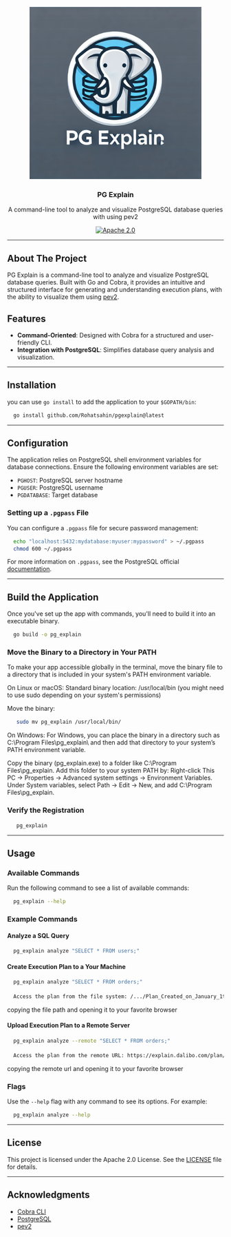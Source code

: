 <p align="center">
  <img src="./assets/project_image.webp" alt="Project Overview" width="400" height="400" />
  <h3 align="center">PG Explain</h3>
  <p align="center">A command-line tool to analyze and visualize PostgreSQL database queries with using pev2</p>
  <p align="center">
  <a href="https://opensource.org/licenses/Apache-2.0"><img src="https://img.shields.io/badge/License-Apache%202.0-blue.svg" alt="Apache 2.0"></a>
</p>

---

## About The Project

PG Explain is a command-line tool to analyze and visualize PostgreSQL database queries. Built with Go and Cobra, it
provides an intuitive and structured interface for generating and understanding execution plans, with the ability to
visualize them using [pev2](https://github.com/dalibo/pev2).

## Features

- **Command-Oriented**: Designed with Cobra for a structured and user-friendly CLI.
- **Integration with PostgreSQL**: Simplifies database query analysis and visualization.

---

## Installation

you can use `go install` to add the application to your `$GOPATH/bin`:

```bash
  go install github.com/Rohatsahin/pgexplain@latest
```

---

## Configuration

The application relies on PostgreSQL shell environment variables for database connections. Ensure the following
environment variables are set:

- `PGHOST`: PostgreSQL server hostname
- `PGUSER`: PostgreSQL username
- `PGDATABASE`: Target database

### Setting up a `.pgpass` File

You can configure a `.pgpass` file for secure password management:

```bash
  echo "localhost:5432:mydatabase:myuser:mypassword" > ~/.pgpass
  chmod 600 ~/.pgpass
```

For more information on `.pgpass`, see the PostgreSQL
official [documentation](https://www.postgresql.org/docs/current/libpq-pgpass.html).

---

## Build the Application

Once you've set up the app with commands, you'll need to build it into an executable binary.
```bash
  go build -o pg_explain
```

### Move the Binary to a Directory in Your PATH

To make your app accessible globally in the terminal, move the binary file to a directory that is included in your system's PATH environment variable.

On Linux or macOS:
Standard binary location: /usr/local/bin (you might need to use sudo depending on your system's permissions)

Move the binary:
```bash
   sudo mv pg_explain /usr/local/bin/
```

On Windows:
For Windows, you can place the binary in a directory such as C:\Program Files\pg_explain\ and then add that directory to your system’s PATH environment variable.

Copy the binary (pg_explain.exe) to a folder like C:\Program Files\pg_explain\.
Add this folder to your system PATH by:
Right-click This PC → Properties → Advanced system settings → Environment Variables.
Under System variables, select Path → Edit → New, and add C:\Program Files\pg_explain\.

### Verify the Registration
```bash
   pg_explain
```

---

## Usage

### Available Commands

Run the following command to see a list of available commands:

```bash
  pg_explain --help
```

### Example Commands

#### Analyze a SQL Query

```bash
  pg_explain analyze "SELECT * FROM users;"
```

#### Create Execution Plan to a Your Machine

```bash
  pg_explain analyze "SELECT * FROM orders;"
  
  Access the plan from the file system: /.../Plan_Created_on_January_1th_2025_00:00:00.html
```
copying the file path and opening it to your favorite browser

#### Upload Execution Plan to a Remote Server

```bash
  pg_explain analyze --remote "SELECT * FROM orders;"
  
  Access the plan from the remote URL: https://explain.dalibo.com/plan/..
```
copying the remote url and opening it to your favorite browser

### Flags

Use the `--help` flag with any command to see its options. For example:

```bash
  pg_explain analyze --help
```

---

## License

This project is licensed under the Apache 2.0 License. See the [LICENSE](LICENSE) file for details.

---

## Acknowledgments

- [Cobra CLI](https://github.com/spf13/cobra)
- [PostgreSQL](https://www.postgresql.org/)
- [pev2](https://github.com/dalibo/pev2)

